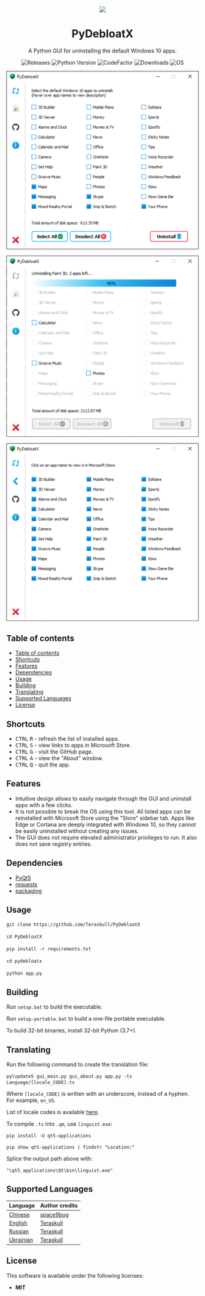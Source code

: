 <p align="center">
  <img width="10%" align="center" src="pydebloatx/icon.ico">
</p>
<h1 align="center">
  PyDebloatX
</h1>

<p align="center">
    A Python GUI for uninstalling the default Windows 10 apps.
</p>

<p align="center">
  <a style="text-decoration:none" href="https://github.com/Teraskull/PyDebloatX/releases">
    <img src="https://img.shields.io/github/v/release/Teraskull/PyDebloatX?label=Version&style=flat-square&color=00B16A" alt="Releases" />
  </a>
  <a style="text-decoration:none" href="https://www.python.org/downloads/release/python-379/">
    <img src="https://img.shields.io/badge/python-3.7+-blue.svg?color=00B16A&style=flat-square" alt="Python Version" />
  </a>
  <a style="text-decoration:none" href="https://www.codefactor.io/repository/github/teraskull/pydebloatx">
    <img src="https://www.codefactor.io/repository/github/teraskull/pydebloatx/badge?style=flat-square" alt="CodeFactor" />
  </a>
  <a style="text-decoration:none" href="https://github.com/Teraskull/PyDebloatX/releases">
    <img src="https://img.shields.io/github/downloads/teraskull/pydebloatx/total?color=00B16A&style=flat-square" alt="Downloads" />
  </a>
  <a style="text-decoration:none">
    <img src="https://img.shields.io/badge/OS-Windows%2010-blue?style=flat-square&color=00B16A" alt="OS" />
  </a>
</p>

<div align="center">

![Main window screenshot](screenshots/app_main.png)

![Uninstalling screenshot](screenshots/app_uninstall.png)

![Links screenshot](screenshots/app_links.png)

</div>


## Table of contents
- [Table of contents](#table-of-contents)
- [Shortcuts](#shortcuts)
- [Features](#features)
- [Dependencies](#dependencies)
- [Usage](#usage)
- [Building](#building)
- [Translating](#translating)
- [Supported Languages](#supported-languages)
- [License](#license)


## Shortcuts

* <kbd>CTRL</kbd> <kbd>R</kbd> - refresh the list of installed apps.
* <kbd>CTRL</kbd> <kbd>S</kbd> - view links to apps in Microsoft Store.
* <kbd>CTRL</kbd> <kbd>G</kbd> - visit the GitHub page.
* <kbd>CTRL</kbd> <kbd>A</kbd> - view the "About" window.
* <kbd>CTRL</kbd> <kbd>Q</kbd> - quit the app.

## Features

* Intuitive design allows to easily navigate through the GUI and uninstall apps with a few clicks.
* It is not possible to break the OS using this tool. All listed apps can be reinstalled with Microsoft Store using the "Store" sidebar tab. Apps like Edge or Cortana are deeply integrated with Windows 10, so they cannot be easily uninstalled without creating any issues.
* The GUI does not require elevated administrator privileges to run. It also does not save registry entries.

## Dependencies

* [PyQt5](https://pypi.org/project/PyQt5/)
* [requests](https://pypi.org/project/requests/)
* [packaging](https://pypi.org/project/packaging/)

## Usage

```batch
git clone https://github.com/Teraskull/PyDebloatX

cd PyDebloatX

pip install -r requirements.txt

cd pydebloatx

python app.py
```

## Building

Run `setup.bat` to build the executable.

Run `setup-portable.bat` to build a one-file portable executable.

To build 32-bit binaries, install 32-bit Python (3.7+).


## Translating

Run the following command to create the translation file:
```batch
pylupdate5 gui_main.py gui_about.py app.py -ts Language/[locale_CODE].ts
```

Where `[locale_CODE]` is written with an underscore, instead of a hyphen. For example, `en_US`.

List of locale codes is available [here](http://www.lingoes.net/en/translator/langcode.htm).

To compile `.ts` into `.qm`, use `linguist.exe`:

```batch
pip install -U qt5-applications
```

```batch
pip show qt5-applications | findstr "Location:"
```

Splice the output path above with:

```batch
"\qt5_applications\Qt\bin\linguist.exe"
```

## Supported Languages
|Language|Author credits|
|---|---|
|[Chinese](https://github.com/Teraskull/PyDebloatX/blob/master/pydebloatx/Language/zh_CN.ts)|[space9bug](https://github.com/space9bug/)|
|[English](https://github.com/Teraskull/PyDebloatX/blob/master/pydebloatx/Language/en_US.ts)|[Teraskull](https://github.com/Teraskull/)|
|[Russian](https://github.com/Teraskull/PyDebloatX/blob/master/pydebloatx/Language/ru_RU.ts)|[Teraskull](https://github.com/Teraskull/)|
|[Ukrainian](https://github.com/Teraskull/PyDebloatX/blob/master/pydebloatx/Language/uk_UA.ts)|[Teraskull](https://github.com/Teraskull/)|


## License

This software is available under the following licenses:

  * **MIT**
